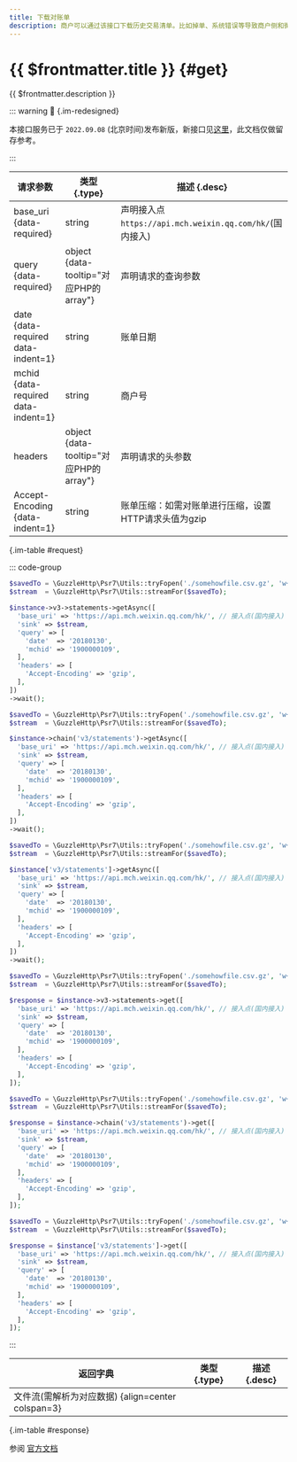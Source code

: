```yaml
---
title: 下载对账单
description: 商户可以通过该接口下载历史交易清单。比如掉单、系统错误等导致商户侧和微信侧数据不一致，通过对账单核对后可校正支付状态。
---
```


# {{ $frontmatter.title }} {#get}

{{ $frontmatter.description }}

::: warning :beginner: {.im-redesigned}

本接口服务已于 `2022.09.08` (北京时间)发布新版，新接口见[这里](/openapi/v3/global/statements)，此文档仅做留存参考。

:::

| 请求参数 | 类型 {.type} | 描述 {.desc}
| --- | --- | ---
| base_uri {data-required} | string | 声明接入点`https://api.mch.weixin.qq.com/hk/`(国内接入)
| query {data-required} | object {data-tooltip="对应PHP的array"} | 声明请求的查询参数
| date {data-required data-indent=1} | string | 账单日期
| mchid {data-required data-indent=1} | string | 商户号
| headers | object {data-tooltip="对应PHP的array"} | 声明请求的头参数
| Accept-Encoding {data-indent=1} | string | 账单压缩：如需对账单进行压缩，设置HTTP请求头值为gzip

{.im-table #request}

::: code-group

```php [异步纯链式]
$savedTo = \GuzzleHttp\Psr7\Utils::tryFopen('./somehowfile.csv.gz', 'w+');
$stream  = \GuzzleHttp\Psr7\Utils::streamFor($savedTo);

$instance->v3->statements->getAsync([
  'base_uri' => 'https://api.mch.weixin.qq.com/hk/', // 接入点(国内接入)
  'sink' => $stream,
  'query' => [
    'date'  => '20180130',
    'mchid' => '1900000109',
  ],
  'headers' => [
    'Accept-Encoding' => 'gzip',
  ],
])
->wait();
```

```php [异步声明式]
$savedTo = \GuzzleHttp\Psr7\Utils::tryFopen('./somehowfile.csv.gz', 'w+');
$stream  = \GuzzleHttp\Psr7\Utils::streamFor($savedTo);

$instance->chain('v3/statements')->getAsync([
  'base_uri' => 'https://api.mch.weixin.qq.com/hk/', // 接入点(国内接入)
  'sink' => $stream,
  'query' => [
    'date'  => '20180130',
    'mchid' => '1900000109',
  ],
  'headers' => [
    'Accept-Encoding' => 'gzip',
  ],
])
->wait();
```

```php [异步属性式]
$savedTo = \GuzzleHttp\Psr7\Utils::tryFopen('./somehowfile.csv.gz', 'w+');
$stream  = \GuzzleHttp\Psr7\Utils::streamFor($savedTo);

$instance['v3/statements']->getAsync([
  'base_uri' => 'https://api.mch.weixin.qq.com/hk/', // 接入点(国内接入)
  'sink' => $stream,
  'query' => [
    'date'  => '20180130',
    'mchid' => '1900000109',
  ],
  'headers' => [
    'Accept-Encoding' => 'gzip',
  ],
])
->wait();
```

```php [同步纯链式]
$savedTo = \GuzzleHttp\Psr7\Utils::tryFopen('./somehowfile.csv.gz', 'w+');
$stream  = \GuzzleHttp\Psr7\Utils::streamFor($savedTo);

$response = $instance->v3->statements->get([
  'base_uri' => 'https://api.mch.weixin.qq.com/hk/', // 接入点(国内接入)
  'sink' => $stream,
  'query' => [
    'date'  => '20180130',
    'mchid' => '1900000109',
  ],
  'headers' => [
    'Accept-Encoding' => 'gzip',
  ],
]);
```

```php [同步声明式]
$savedTo = \GuzzleHttp\Psr7\Utils::tryFopen('./somehowfile.csv.gz', 'w+');
$stream  = \GuzzleHttp\Psr7\Utils::streamFor($savedTo);

$response = $instance->chain('v3/statements')->get([
  'base_uri' => 'https://api.mch.weixin.qq.com/hk/', // 接入点(国内接入)
  'sink' => $stream,
  'query' => [
    'date'  => '20180130',
    'mchid' => '1900000109',
  ],
  'headers' => [
    'Accept-Encoding' => 'gzip',
  ],
]);
```

```php [同步属性式]
$savedTo = \GuzzleHttp\Psr7\Utils::tryFopen('./somehowfile.csv.gz', 'w+');
$stream  = \GuzzleHttp\Psr7\Utils::streamFor($savedTo);

$response = $instance['v3/statements']->get([
  'base_uri' => 'https://api.mch.weixin.qq.com/hk/', // 接入点(国内接入)
  'sink' => $stream,
  'query' => [
    'date'  => '20180130',
    'mchid' => '1900000109',
  ],
  'headers' => [
    'Accept-Encoding' => 'gzip',
  ],
]);
```

:::

| 返回字典 | 类型 {.type} | 描述 {.desc}
| --- | --- | ---
| 文件流(需解析为对应数据) {align=center colspan=3}

{.im-table #response}

参阅 [官方文档](https://pay.weixin.qq.com/wiki/doc/api/wxpay/ch/fusion_wallet_ch/QuickPay/chapter8_5.shtml)
